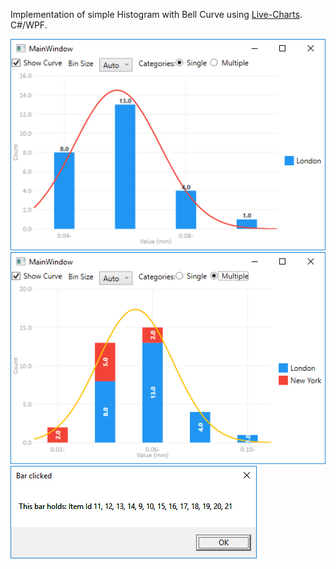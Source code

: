 Implementation of simple Histogram with Bell Curve using <a href="http://lvcharts.net/">Live-Charts</a>. C#/WPF.

<img src="./single_category.png"/>

<img src="./multiple_category.png"/>

<img src="./bar_clicked.png"/>
